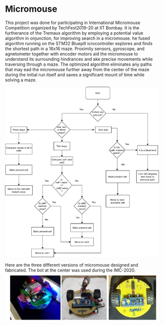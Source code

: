 # Micromouse
This project was done for participating in International Micromouse Competition organized by
TechFest2019-20 at IIT Bombay. It is
the furtherance of the Tremaux algorithm by employing a potential value algorithm in onjunction, for improving search in a micromouse.  he fused algorithm running on the STM32 Bluepill icrocontroller explores and finds the shortest path in a 16x16 maze. Proximity sensors, gyroscope, and agnetometer together with encoder motors aid the micromouse to understand its surrounding hindrances and ake precise movements while traversing through a maze. The optimized algorithm eliminates any paths that may ead the micromouse further away from the center of the maze during the initial run itself and saves a significant mount of time while solving a maze.

![flowchart](/Figures/flow-chart.png)

Here are the three different versions of micromouse designed and fabricated. The bot at the center was used during the IMC-2020.
![bots](/Figures/bots.png)

